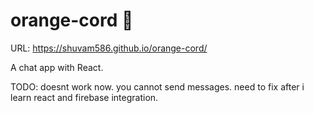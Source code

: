 # orange-cord 🍊

URL: https://shuvam586.github.io/orange-cord/

A chat app with React.

TODO: doesnt work now. you cannot send messages. need to fix after i learn react and firebase integration.
